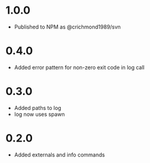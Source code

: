 1.0.0
===
* Published to NPM as @crichmond1989/svn

0.4.0
===
* Added error pattern for non-zero exit code in log call

0.3.0
===
* Added paths to log
* log now uses spawn


0.2.0
===
* Added externals and info commands
